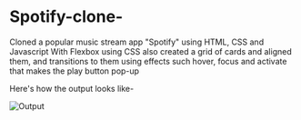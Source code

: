 # Spotify-clone-
Cloned a popular music stream app "Spotify" using HTML, CSS and Javascript
With Flexbox using CSS also created a grid of cards and aligned them, and transitions to them using effects such hover, focus and activate that makes the play button pop-up



Here's how the output looks like-

![Output](https://github.com/mrunal0502/Spotify-clone-/blob/main/Output.PNG)

